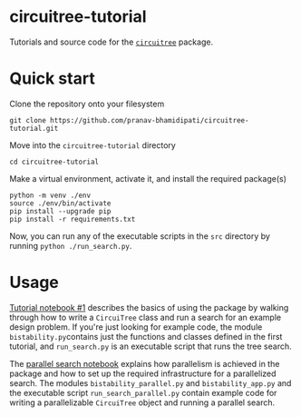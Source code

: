 # circuitree-tutorial
Tutorials and source code for the [`circuitree`](https://github.com/pranav-bhamidipati/circuitree) package.

# Quick start

Clone the repository onto your filesystem

```git clone https://github.com/pranav-bhamidipati/circuitree-tutorial.git```

Move into the `circuitree-tutorial` directory

```cd circuitree-tutorial```

Make a virtual environment, activate it, and install the required package(s)

```
python -m venv ./env
source ./env/bin/activate
pip install --upgrade pip
pip install -r requirements.txt
```

Now, you can run any of the executable scripts in the `src` directory by running `python ./run_search.py`. 

# Usage

[Tutorial notebook #1](src/tutorial-1-getting-started.ipynb) describes the basics of using the package by walking through how to write a `CircuiTree` class and run a search for an example design problem. If you're just looking for example code, the module `bistability.py`contains just the functions and classes defined in the first tutorial, and `run_search.py` is an executable script that runs the tree search. 

The [parallel search notebook](src/tutorial-2-mcts-in-parallel.ipynb) explains how parallelism is achieved in the package and how to set up the required infrastructure for a parallelized search. The modules `bistability_parallel.py` and `bistability_app.py` and the executable script `run_search_parallel.py` contain example code for writing a parallelizable `CircuiTree` object and running a parallel search.
